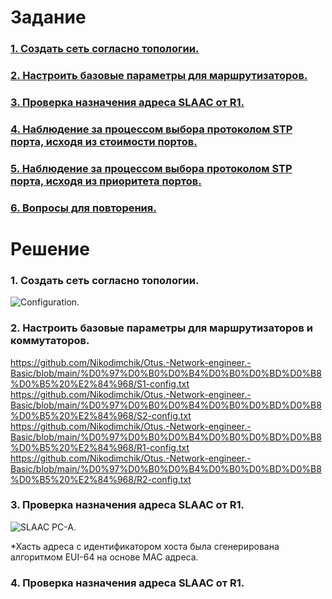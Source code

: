 # Задание
### [1. Создать сеть согласно топологии.](#1)
### [2. Настроить базовые параметры для маршрутизаторов.](#2)
### [3. Проверка назначения адреса SLAAC от R1.](#3)
### [4.	Наблюдение за процессом выбора протоколом STP порта, исходя из стоимости портов.](#4)
### [5. Наблюдение за процессом выбора протоколом STP порта, исходя из приоритета портов.](#5)
### [6. Вопросы для повторения.](#6)

# Решение   
### <a name="1"> 1. Создать сеть согласно топологии.</a>  

<image src="./topology.PNG" alt="Configuration.">  
  
### <a name="2"> 2. Настроить базовые параметры для маршрутизаторов и коммутаторов.</a>  
  https://github.com/Nikodimchik/Otus.-Network-engineer.-Basic/blob/main/%D0%97%D0%B0%D0%B4%D0%B0%D0%BD%D0%B8%D0%B5%20%E2%84%968/S1-config.txt  
  https://github.com/Nikodimchik/Otus.-Network-engineer.-Basic/blob/main/%D0%97%D0%B0%D0%B4%D0%B0%D0%BD%D0%B8%D0%B5%20%E2%84%968/S2-config.txt  
  https://github.com/Nikodimchik/Otus.-Network-engineer.-Basic/blob/main/%D0%97%D0%B0%D0%B4%D0%B0%D0%BD%D0%B8%D0%B5%20%E2%84%968/R1-config.txt  
  https://github.com/Nikodimchik/Otus.-Network-engineer.-Basic/blob/main/%D0%97%D0%B0%D0%B4%D0%B0%D0%BD%D0%B8%D0%B5%20%E2%84%968/R2-config.txt  
  
### <a name="3"> 3. Проверка назначения адреса SLAAC от R1.</a> 

<image src="./slaac-pcA.PNG" alt="SLAAC PC-A.">  

  *Xасть адреса с идентификатором хоста была сгенерирована алгоритмом EUI-64 на основе MAC адреса.  
  
### <a name="4"> 4. Проверка назначения адреса SLAAC от R1.</a> 
